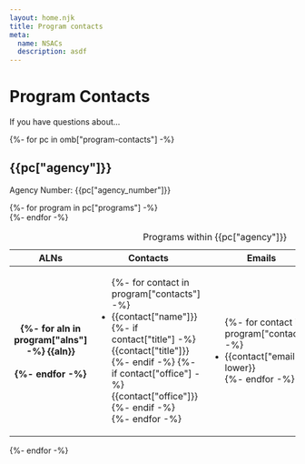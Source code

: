 ```yaml
---
layout: home.njk
title: Program contacts
meta:
  name: NSACs
  description: asdf
---
```


# Program Contacts

If you have questions about...

{%- for pc in omb["program-contacts"] -%}
    <h2>{{pc["agency"]}}</h2>
    <p>Agency Number: {{pc["agency_number"]}}</p>
    <table class="usa-table">
        <caption>Programs within {{pc["agency"]}}</caption>
        <thead>
            <tr>
                <th scope="col">ALNs</th>
                <th scope="col">Contacts</th>
                <th scope="col">Emails</th>
                <th scope="col">Phone</th>
            </tr>
        </thead>
        <tbody>
        {%- for program in pc["programs"] -%}
                <tr>
                    <th scope="row">
                        {%- for aln in program["alns"] -%}
                            {{aln}}<br/>  
                        {%- endfor -%}
                    </th>
                    <td>
                        <ul>
                            {%- for contact in program["contacts"] -%}
                                <li> {{contact["name"]}}<br/>
                                    {%- if contact["title"] -%}{{contact["title"]}}<br/>{%- endif -%}
                                    {%- if contact["office"] -%}{{contact["office"]}}<br/>{%- endif -%}
                                </li>
                            {%- endfor -%}
                        </ul>
                    </td>
                    <td>
                        <ul>
                        {%- for contact in program["contacts"] -%}
                            <li>{{contact["email"] | lower}}</li>
                        {%- endfor -%}
                        </ul>
                    </td>
                    <td>{{program["phone"]}}</td>                
                </tr>
        {%- endfor -%}
        </tbody>
    </table>
{%- endfor -%}